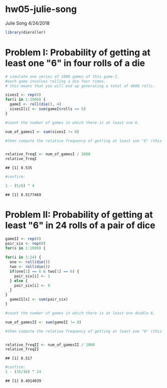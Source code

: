 hw05-julie-song
================
Julie Song
4/24/2018

``` r
library(dieroller)
```

Problem I: Probability of getting at least one "6" in four rolls of a die
=========================================================================

``` r
# simulate one series of 1000 games of this game-I.
#each game involves rolling a die four times. 
# this means that you will end up generating a total of 4000 rolls. 

sixesI <- rep(0)
for(i in 1:1000) {
  gameI <- roll(die(), 4)
  sixesI[i] <- sum(gameI$rolls == 6)
}

#count the number of games in which there is at least one 6. 

num_of_gamesI <- sum(sixesI != 0)

#then compute the relative frequency of getting at least one "6" (this will be the approximate probability)


relative_freqI <- num_of_gamesI / 1000
relative_freqI
```

    ## [1] 0.535

``` r
#confirm: 

1 - (5/6) ^ 4
```

    ## [1] 0.5177469

Problem II: Probability of getting at least "6" in 24 rolls of a pair of dice
=============================================================================

``` r
gameII <- rep(0)
pair_six <- rep(0)
for(s in 1:1000) {
  
for(i in 1:24) {
  one <- roll(die())
  two <- roll(die())
  if(one[1] == 6 & two[1] == 6) {
    pair_six[i] <- 1
  } else {
    pair_six[i] <- 0
  }
}
  gameII[s] <- sum(pair_six)
}

#count the number of games in which there is at least one double 6. 

num_of_gamesII <- sum(gameII != 0)

#then compute the relative frequency of getting at least one "6" (this will be the approximate probability)


relative_freqII <- num_of_gamesII / 1000
relative_freqII
```

    ## [1] 0.517

``` r
#confirm: 
1 - (35/36) ^ 24
```

    ## [1] 0.4914039
